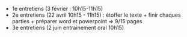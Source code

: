 - 1e entretiens (3 février : 10h15-11h15)
- 2e entretiens (22 avril 10h15 - 11h15) : étoffer le texte + finir chaques parties + préparer word et powerpoint => 9/15 pages
- 3e entretiens (2 juin entrainement oral 10h15)
